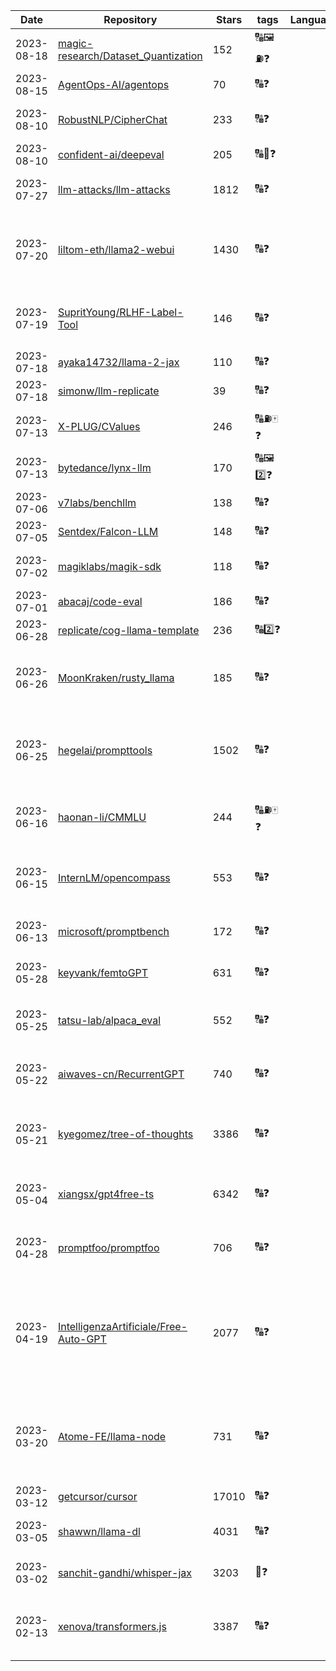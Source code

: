 | Date | Repository | Stars | tags | Language |  Description  |
|------------|---------|-------|-------------|-------------|-------------|
| 2023-08-18 | [magic-research/Dataset_Quantization](https://github.com/magic-research/Dataset_Quantization) | 152 | 🔠🖼️⛽❓ |   | [ICCV2023] Dataset Quantization |
| 2023-08-15 | [AgentOps-AI/agentops](https://github.com/AgentOps-AI/agentops) | 70 | 🔠❓ |   | Python SDK for agent evals and observability |
| 2023-08-10 | [RobustNLP/CipherChat](https://github.com/RobustNLP/CipherChat) | 233 | 🔠❓ |   | A framework to evaluate the generalization capability of safety alignment for LLMs |
| 2023-08-10 | [confident-ai/deepeval](https://github.com/confident-ai/deepeval) | 205 | 🔠💯❓ |   | Unit Testing For LLMs |
| 2023-07-27 | [llm-attacks/llm-attacks](https://github.com/llm-attacks/llm-attacks) | 1812 | 🔠❓ |   | Universal and Transferable Attacks on Aligned Language Models |
| 2023-07-20 | [liltom-eth/llama2-webui](https://github.com/liltom-eth/llama2-webui) | 1430 | 🔠❓ |   | Run any Llama 2 locally with gradio UI on GPU or CPU from anywhere (Linux/Windows/Mac). Use `llama2-wrapper` as your local llama2 backend for Generative Agents/Apps.   |
| 2023-07-19 | [SupritYoung/RLHF-Label-Tool](https://github.com/SupritYoung/RLHF-Label-Tool) | 146 | 🔠❓ |   | 用于大模型 RLHF 进行人工数据标注排序的工具。A tool for manual response data annotation sorting in RLHF stage. |
| 2023-07-18 | [ayaka14732/llama-2-jax](https://github.com/ayaka14732/llama-2-jax) | 110 | 🔠❓ |   | JAX implementation of the Llama 2 model |
| 2023-07-18 | [simonw/llm-replicate](https://github.com/simonw/llm-replicate) | 39 | 🔠❓ |   | LLM plugin for models hosted on Replicate |
| 2023-07-13 | [X-PLUG/CValues](https://github.com/X-PLUG/CValues) | 246 | 🔠⛽🀄❓ |   | 面向中文大模型价值观的评估与对齐研究 |
| 2023-07-13 | [bytedance/lynx-llm](https://github.com/bytedance/lynx-llm) | 170 | 🔠🖼️2️⃣❓ |   | paper: https://arxiv.org/abs/2307.02469 page: https://lynx-llm.github.io/ |
| 2023-07-06 | [v7labs/benchllm](https://github.com/v7labs/benchllm) | 138 | 🔠❓ |   | Continuous Integration for LLM powered applications |
| 2023-07-05 | [Sentdex/Falcon-LLM](https://github.com/Sentdex/Falcon-LLM) | 148 | 🔠❓ |   | Helper scripts and examples for exploring the Falcon LLM models |
| 2023-07-02 | [magiklabs/magik-sdk](https://github.com/magiklabs/magik-sdk) | 118 | 🔠❓ |   | LLM Testing SDK that helps you write and run tests to monitor your LLM app in production |
| 2023-07-01 | [abacaj/code-eval](https://github.com/abacaj/code-eval) | 186 | 🔠❓ |   | Run evaluation on LLMs using human-eval benchmark |
| 2023-06-28 | [replicate/cog-llama-template](https://github.com/replicate/cog-llama-template) | 236 | 🔠2️⃣❓ |   | LLaMA Cog template |
| 2023-06-26 | [MoonKraken/rusty_llama](https://github.com/MoonKraken/rusty_llama) | 185 | 🔠❓ |   | A simple ChatGPT clone in Rust on both the frontend and backend. Uses open source language models and TailwindCSS. |
| 2023-06-25 | [hegelai/prompttools](https://github.com/hegelai/prompttools) | 1502 | 🔠❓ |   | Open-source tools for prompt testing and experimentation, with support for both LLMs (e.g. OpenAI, LLaMA) and vector databases (e.g. Chroma, Weaviate, LanceDB). |
| 2023-06-16 | [haonan-li/CMMLU](https://github.com/haonan-li/CMMLU) | 244 | 🔠⛽🀄❓ |   | CMMLU是一个综合性的🀄评估基准，专门用于评估语言模型在🀄语境下的知识和💡能力。 |
| 2023-06-15 | [InternLM/opencompass](https://github.com/InternLM/opencompass) | 553 | 🔠❓ |   | OpenCompass is an LLM evaluation platform, supporting a wide range of models (LLaMA, LLaMa2, ChatGLM2, ChatGPT, Claude, etc) over 50+ datasets. |
| 2023-06-13 | [microsoft/promptbench](https://github.com/microsoft/promptbench) | 172 | 🔠❓ |   | A robustness evaluation framework for large language models on adversarial prompts |
| 2023-05-28 | [keyvank/femtoGPT](https://github.com/keyvank/femtoGPT) | 631 | 🔠❓ |   | Pure Rust implementation of a minimal Generative Pretrained Transformer |
| 2023-05-25 | [tatsu-lab/alpaca_eval](https://github.com/tatsu-lab/alpaca_eval) | 552 | 🔠❓ |   | An automatic evaluator for instruction-following language models. Human-validated, high-quality, cheap, and fast. |
| 2023-05-22 | [aiwaves-cn/RecurrentGPT](https://github.com/aiwaves-cn/RecurrentGPT) | 740 | 🔠❓ |   | Official Code for Paper: RecurrentGPT: Interactive Generation of (Arbitrarily) Long Text |
| 2023-05-21 | [kyegomez/tree-of-thoughts](https://github.com/kyegomez/tree-of-thoughts) | 3386 | 🔠❓ |   | Plug in and Play Implementation of Tree of Thoughts: Deliberate Problem Solving with Large Language Models that Elevates Model Reasoning by atleast 70%  |
| 2023-05-04 | [xiangsx/gpt4free-ts](https://github.com/xiangsx/gpt4free-ts) | 6342 | 🔠❓ |   | Providing a free OpenAI GPT-4 API !   This is a replication project for the typescript version of xtekky/gpt4free |
| 2023-04-28 | [promptfoo/promptfoo](https://github.com/promptfoo/promptfoo) | 706 | 🔠❓ |   | Test your prompts. Evaluate and compare LLM outputs, catch regressions, and improve prompt quality. |
| 2023-04-19 | [IntelligenzaArtificiale/Free-Auto-GPT](https://github.com/IntelligenzaArtificiale/Free-Auto-GPT) | 2077 | 🔠❓ |   | Free Auto GPT with NO paids API is a repository that offers a simple version of Auto GPT, an autonomous AI agent capable of performing tasks independently. Unlike other versions, our implementation does not rely on any paid OpenAI API, making it accessible to anyone.  |
| 2023-03-20 | [Atome-FE/llama-node](https://github.com/Atome-FE/llama-node) | 731 | 🔠❓ |   | Believe in AI democratization. llama for nodejs backed by llama-rs, llama.cpp and rwkv.cpp, work locally on your laptop CPU. support llama/alpaca/gpt4all/vicuna/rwkv model. |
| 2023-03-12 | [getcursor/cursor](https://github.com/getcursor/cursor) | 17010 | 🔠❓ |   | An editor made for programming with AI 🤖 |
| 2023-03-05 | [shawwn/llama-dl](https://github.com/shawwn/llama-dl) | 4031 | 🔠❓ |   | High-speed download of LLaMA, Facebook's 65B parameter GPT model |
| 2023-03-02 | [sanchit-gandhi/whisper-jax](https://github.com/sanchit-gandhi/whisper-jax) | 3203 | 🎵❓ |   | JAX implementation of OpenAI's Whisper model for up to 70x speed-up on TPU. |
| 2023-02-13 | [xenova/transformers.js](https://github.com/xenova/transformers.js) | 3387 | 🔠❓ |   | State-of-the-art Machine Learning for the web. Run 🤗 Transformers directly in your browser, with no need for a server! |
